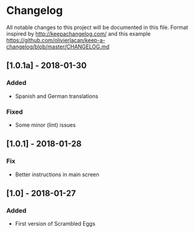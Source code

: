 # Changelog
All notable changes to this project will be documented in this file. Format inspired by http://keepachangelog.com/ and this example https://github.com/olivierlacan/keep-a-changelog/blob/master/CHANGELOG.md

## [1.0.1a] - 2018-01-30
### Added
- Spanish and German translations
### Fixed
- Some minor (lint) issues

## [1.0.1] - 2018-01-28
### Fix
- Better instructions in main screen

## [1.0] - 2018-01-27
### Added
- First version of Scrambled Eggs
